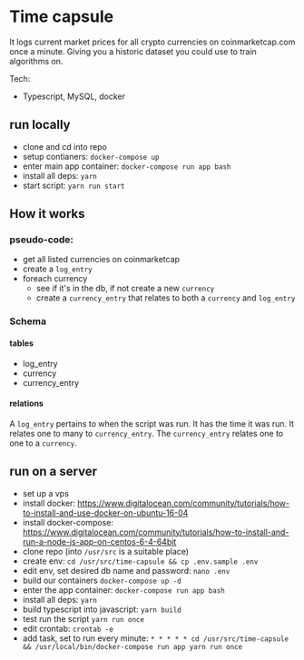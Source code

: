# Time capsule

It logs current market prices for all crypto currencies on coinmarketcap.com once a minute. Giving you a historic dataset you could use to train algorithms on.

Tech:
- Typescript, MySQL, docker


## run locally

- clone and cd into repo
- setup contianers: `docker-compose up`
- enter main app container: `docker-compose run app bash`
- install all deps: `yarn`
- start script: `yarn run start`


## How it works


### pseudo-code:
- get all listed currencies on coinmarketcap
- create a `log_entry`
- foreach currency
    - see if it's in the db, if not create a new `currency`
    - create a `currency_entry` that relates to both a `currency` and `log_entry`


### Schema

#### tables
- log_entry
- currency
- currency_entry

#### relations
A `log_entry` pertains to when the script was run. It has the time it was run. It relates one to many to `currency_entry`. The `currency_entry` relates one to one to a `currency`.

## run on a server

- set up a vps
- install docker: https://www.digitalocean.com/community/tutorials/how-to-install-and-use-docker-on-ubuntu-16-04
- install docker-compose: https://www.digitalocean.com/community/tutorials/how-to-install-and-run-a-node-js-app-on-centos-6-4-64bit
- clone repo (into `/usr/src` is a suitable place)
- create env: `cd /usr/src/time-capsule && cp .env.sample .env`
- edit env, set desired db name and password: `nano .env`
- build our containers `docker-compose up -d`
- enter the app container: `docker-compose run app bash`
- install all deps: `yarn`
- build typescript into javascript: `yarn build`
- test run the script `yarn run once`
- edit crontab: `crontab -e`
- add task, set to run every minute: `* * * * * cd /usr/src/time-capsule && /usr/local/bin/docker-compose run app yarn run once`
